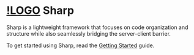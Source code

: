 # [!LOGO](https://github.com/JusteTheCoder/Sharp/.moonwave/static/logo.svg) Sharp

Sharp is a lightweight framework that focuses on code organization and structure while also seamlessly bridging the server-client barrier.

To get started using Sharp, read the [Getting Started](#getting-started) guide.